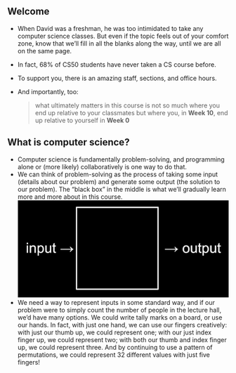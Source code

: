 ## Welcome

*   When David was a freshman, he was too intimidated to take any computer science classes. But even if the topic feels out of your comfort zone, know that we’ll fill in all the blanks along the way, until we are all on the same page.
*   In fact, 68% of CS50 students have never taken a CS course before.
*   To support you, there is an amazing staff, sections, and office hours.
*   And importantly, too:

    > what ultimately matters in this course is not so much where you end up relative to your classmates but where you, in **Week 10**, end up relative to yourself in **Week 0**

## What is computer science?

*   Computer science is fundamentally problem-solving, and programming alone or (more likely) collaboratively is one way to do that.
*   We can think of problem-solving as the process of taking some input (details about our problem) and generate some output (the solution to our problem). The “black box” in the middle is what we’ll gradually learn more and more about in this course.  
    ![word "input", arrow into box, arrow out of box, word "output"](input_output.png)
*   We need a way to represent inputs in some standard way, and if our problem were to simply count the number of people in the lecture hall, we’d have many options. We could write tally marks on a board, or use our hands. In fact, with just one hand, we can use our fingers creatively: with just our thumb up, we could represent one; with our just index finger up, we could represent two; with both our thumb and index finger up, we could represent three. And by continuing to use a pattern of permutations, we could represent 32 different values with just five fingers!
